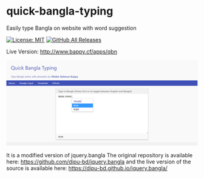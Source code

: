 # quick-bangla-typing
Easily type Bangla on website with word suggestion

[![License: MIT](https://img.shields.io/badge/License-MIT-yellow.svg)](https://github.com/ohidurbappy/quick-bangla-typing/blob/master/LICENSE)
[![GitHub All Releases](https://img.shields.io/github/downloads/atom/atom/total.svg)](https://github.com/ohidurbappy/quick-bangla-typing)

Live Version:
http://www.bappy.cf/apps/qbn

<img src="screenshot.png"/>


It is a modified version of jquery.bangla
The original repository is available here:
https://github.com/dipu-bd/jquery.bangla
and the live version of the source is available here:
https://dipu-bd.github.io/jquery.bangla/
